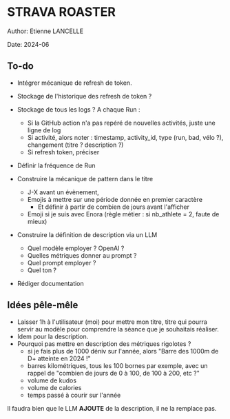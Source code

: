 # STRAVA ROASTER
Author: Etienne LANCELLE 

Date: 2024-06

## To-do

- Intégrer mécanique de refresh de token.
- Stockage de l'historique des refresh de token ?
- Stockage de tous les logs ? A chaque Run :
    - Si la GitHub action n'a pas repéré de nouvelles activités, juste une ligne de log
    - Si activité, alors noter : timestamp, activity_id, type (run, bad, vélo ?), changement (titre ? description ?)
    - Si refresh token, préciser
- Définir la fréquence de Run
- Construire la mécanique de pattern dans le titre
    - J-X avant un évènement, 
    - Emojis à mettre sur une période donnée en premier caractère
        - Et définir à partir de combien de jours avant l'afficher
    - Emoji si je suis avec Enora (règle métier : si nb_athlete = 2, faute de mieux)
- Construire la définition de description via un LLM
    - Quel modèle employer ? OpenAI ?
    - Quelles métriques donner au prompt ?
    - Quel prompt employer ?
    - Quel ton ?

- Rédiger documentation

## Idées pêle-mêle

- Laisser 1h à l'utilisateur (moi) pour mettre mon titre, titre qui pourra servir au modèle pour comprendre la séance que je souhaitais réaliser.
- Idem pour la description.
- Pourquoi pas mettre en description des métriques rigolotes ? 
    - si je fais plus de 1000 déniv sur l'année, alors "Barre des 1000m de D+ atteinte en 2024 !"
    - barres kilométriques, tous les 100 bornes par exemple, avec un rappel de "combien de jours de 0 à 100, de 100 à 200, etc ?"
    - volume de kudos
    - volume de calories
    - temps passé à courir sur l'année

Il faudra bien que le LLM **AJOUTE** de la description, il ne la remplace pas.